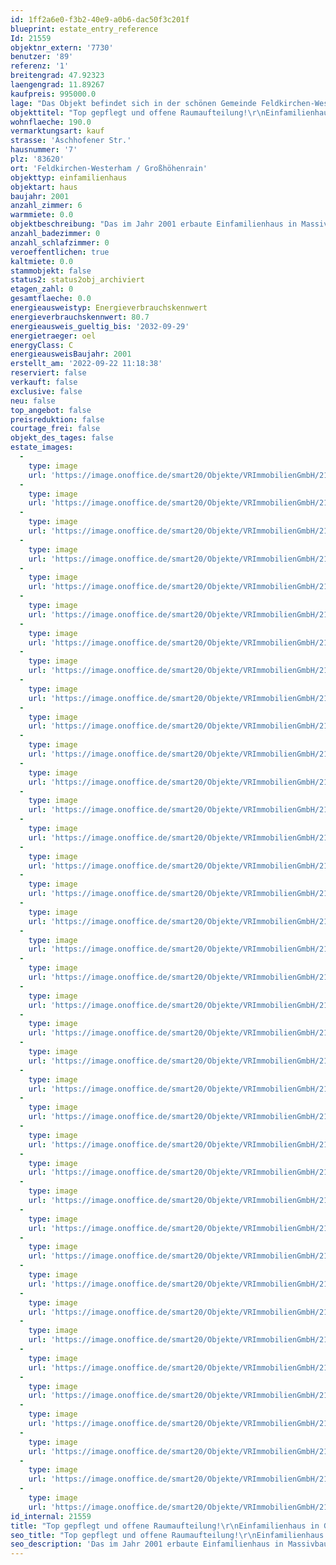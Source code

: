 ```yaml
---
id: 1ff2a6e0-f3b2-40e9-a0b6-dac50f3c201f
blueprint: estate_entry_reference
Id: 21559
objektnr_extern: '7730'
benutzer: '89'
referenz: '1'
breitengrad: 47.92323
laengengrad: 11.89267
kaufpreis: 995000.0
lage: "Das Objekt befindet sich in der schönen Gemeinde Feldkirchen-Westerham im Ortsteil Großhöhenrain.\r\nIm Ort ansässig sind ein Kindergarten, eine Grundschule, eine Bäckerei mit Bistro und zwei Kramerläden; alles in nur wenigen Minuten zu Fuß erreichbar. Schulen, Ärzte und Geschäfte des täglichen Bedarfs sind in den nächsten großen Orten Feldkirchen-Westerham sowie Bruckmühl zu finden und in unter 10 Fahrminuten zu erreichen. Insgesmamt drei Gaststätten mit urigen Biergärten finden Sie in unmittelbarer Umgebung. Zahlreiche Wander- und Radwege laden zudem zu ausgedehnten Spaziergängen und Fahrradtouren ein. Auch ein abwechslungsreiches Vereinsleben ist am Ort vorhanden."
objekttitel: "Top gepflegt und offene Raumaufteilung!\r\nEinfamilienhaus in Großhöhenrain"
wohnflaeche: 190.0
vermarktungsart: kauf
strasse: 'Aschhofener Str.'
hausnummer: '7'
plz: '83620'
ort: 'Feldkirchen-Westerham / Großhöhenrain'
objekttyp: einfamilienhaus
objektart: haus
baujahr: 2001
anzahl_zimmer: 6
warmmiete: 0.0
objektbeschreibung: "Das im Jahr 2001 erbaute Einfamilienhaus in Massivbauweise (Obergeschoss Holzblockbauweise) ist sehr gepflegt und befindet sich in einer sonnigen Lage von Großhöhenrain. Das Grundstück mit einem schön angelegten Garten erstreckt sich über eine Gesamtfläche von ca. 833m². Die Einfahrt sowie Terrassenflächen sind mit Natursteinen sehr schön gepflastert.\r\n\r\nDen Mittelpunkt des Hauses bildet im Erdgeschoss der großzügige Wohn- und Essbereich mit einem harmonisch gestalteten Grundofen (mit Wassertasche). Durch den angrenzenden Erker und die großen Fensterfronten gelangt viel natürliches Licht in die Räume. Die Einbauküche mit Granitarbeitsplatte ist bereits im Kaufpreis inbegriffen. Im Erdgeschoss runden eine Speisekammer und ein Gäste-WC die gelungene Raumaufteilung ab. Die große einladende Terrasse (Ausrichtung Süden) ist vom Wohnzimmer aus begehbar. \r\n\r\nIm Obergeschoss (Holzblockbauweise) erwartet Sie neben der Galerie ein geräumiger Bereich der z. B. als Arbeitszimmer/Homeoffice genutzt werden kann. Hier kann eine zusätzliche Trennwand eingezogen werden, um dadurch ein weiteres Kinderzimmer zu erhalten. Ein Schlafzimmer, das Kinderzimmer und das Badezimmer mit großer Badewanne sowie Dusche lassen zudem keine Wünsche offen. \r\n\r\nDas Haus inkl. Garage ist voll unterkellert. Ein großer Hobbyraum mit rund 32m² erhält durch einen Lichtgraben ausreichend Tageslicht und kann flexibel genutzt werden. Es ist ein Wasseranschluss vorhanden z. B. für die Installation einer Dusche in Kombination mit einer Sauna. Selbstverständlich sind auch ein Lagerraum sowie ein Wasch- und Trocknungsraum vorhanden.\r\n\r\n\r\n\r\nDes weiteren befinden sich im Untergeschoss Räumlichkeiten die sich in einen großen Wohn- /Essbereich mit Holzofen und Einbauküche, einem Schlafzimmer, Badezimmer sowie Abstellraum aufteilen. Aufgrund der Hanglage sind im Wohn- / Essbereich normale Fenster und ausreichend Tageslicht vorhanden. Der Zugang erfolgt über eine Außentreppe sowie dem Treppenhaus. Um hier die offizielle Widmung einer Einliegerwohnung zu erhalten benötigen Sie nur den formellen Antrag bei der Gemeinde Feldkirchen-Westerham - gerne sind wir hier behilflich.\r\n\r\nIm Außenbereich gibt es eine Doppelgarage. Zusätzlich können vor und neben der Garage insgesamt 3 Fahrzeuge geparkt werden. Im Garten erwartet Sie ein gemütlicher Freisitz und ein überdachter Steinbackofen - ideal für Sommerabende oder für Hobbybäcker.\r\n\r\nDieses Einfamilienhaus überzeugt durch seine sehr offene Raumgestaltung, ein gutes Raumklima und die Verwendung von natürlichen Baustoffen innen wie außen. Bei dem Objekt stehen kleinere Schönheitsreparaturen an (z.B.: Malerarbeiten innen, Tausch der Küchenfronten).\r\n\r\nBeziehbarkeit: Bereits freigestellt und beziehbar - Nach Absprache mit den Eigentümern können auch noch Möbelstücke bei Interesse abgelöst/übernommen werden.\r\n\r\nGerne bringen wir Ihnen die weiteren Highlights dieses ansprechenden Anwesens persönlich näher und freuen uns auf Ihre Anfrage."
anzahl_badezimmer: 0
anzahl_schlafzimmer: 0
veroeffentlichen: true
kaltmiete: 0.0
stammobjekt: false
status2: status2obj_archiviert
etagen_zahl: 0
gesamtflaeche: 0.0
energieausweistyp: Energieverbrauchskennwert
energieverbrauchskennwert: 80.7
energieausweis_gueltig_bis: '2032-09-29'
energietraeger: oel
energyClass: C
energieausweisBaujahr: 2001
erstellt_am: '2022-09-22 11:18:38'
reserviert: false
verkauft: false
exclusive: false
neu: false
top_angebot: false
preisreduktion: false
courtage_frei: false
objekt_des_tages: false
estate_images:
  -
    type: image
    url: 'https://image.onoffice.de/smart20/Objekte/VRImmobilienGmbH/21559/f152b532-29bd-439e-803c-9afa07480189.jpg'
  -
    type: image
    url: 'https://image.onoffice.de/smart20/Objekte/VRImmobilienGmbH/21559/2dbc03ae-1364-4f71-a197-ada4c83ee906.jpg'
  -
    type: image
    url: 'https://image.onoffice.de/smart20/Objekte/VRImmobilienGmbH/21559/018f6d08-12f8-4b2e-a1e9-dd52be05986a.jpg'
  -
    type: image
    url: 'https://image.onoffice.de/smart20/Objekte/VRImmobilienGmbH/21559/80cf1196-d4c1-47ac-ad85-a03ec62fdd63.jpg'
  -
    type: image
    url: 'https://image.onoffice.de/smart20/Objekte/VRImmobilienGmbH/21559/3b5ed067-aee3-44c0-a85f-5be901ff548b.jpg'
  -
    type: image
    url: 'https://image.onoffice.de/smart20/Objekte/VRImmobilienGmbH/21559/39cd0dea-3019-4b76-89a7-25eee4264753.jpg'
  -
    type: image
    url: 'https://image.onoffice.de/smart20/Objekte/VRImmobilienGmbH/21559/cce48c1f-9ab4-4580-8ef7-7a52654b2bf1.jpg'
  -
    type: image
    url: 'https://image.onoffice.de/smart20/Objekte/VRImmobilienGmbH/21559/f41ec400-b06c-4239-856c-d487853e164b.jpg'
  -
    type: image
    url: 'https://image.onoffice.de/smart20/Objekte/VRImmobilienGmbH/21559/268b42cb-e6aa-4595-a9a7-5d562c00f625.jpg'
  -
    type: image
    url: 'https://image.onoffice.de/smart20/Objekte/VRImmobilienGmbH/21559/649f5561-1613-4976-89f6-8b9a88c66a2f.jpg'
  -
    type: image
    url: 'https://image.onoffice.de/smart20/Objekte/VRImmobilienGmbH/21559/adf822df-66fb-4e77-87e0-f8601b337940.jpg'
  -
    type: image
    url: 'https://image.onoffice.de/smart20/Objekte/VRImmobilienGmbH/21559/bb19497e-8d93-45db-b9c4-36f239f6cd9f.jpg'
  -
    type: image
    url: 'https://image.onoffice.de/smart20/Objekte/VRImmobilienGmbH/21559/337999fc-c23a-468f-be10-1edb894f229b.jpg'
  -
    type: image
    url: 'https://image.onoffice.de/smart20/Objekte/VRImmobilienGmbH/21559/38254137-830e-4d5a-8a24-76cb413d50d4.jpg'
  -
    type: image
    url: 'https://image.onoffice.de/smart20/Objekte/VRImmobilienGmbH/21559/0dd15c86-af59-4796-acde-e5ebe019b47b.jpg'
  -
    type: image
    url: 'https://image.onoffice.de/smart20/Objekte/VRImmobilienGmbH/21559/2235b5a1-93b1-48d0-b124-7bcbf7e11157.jpg'
  -
    type: image
    url: 'https://image.onoffice.de/smart20/Objekte/VRImmobilienGmbH/21559/576d5ddf-3ca0-41b9-b230-fcbbb51fd66b.jpg'
  -
    type: image
    url: 'https://image.onoffice.de/smart20/Objekte/VRImmobilienGmbH/21559/b092ba36-96b0-47c9-a38c-452082fe95f4.jpg'
  -
    type: image
    url: 'https://image.onoffice.de/smart20/Objekte/VRImmobilienGmbH/21559/d50bd63f-1e33-480e-a577-7e4afdde04da.jpg'
  -
    type: image
    url: 'https://image.onoffice.de/smart20/Objekte/VRImmobilienGmbH/21559/977f67a6-6444-4f31-9aa0-953f18878b7c.jpg'
  -
    type: image
    url: 'https://image.onoffice.de/smart20/Objekte/VRImmobilienGmbH/21559/cb86e80e-fbf4-4671-a5cb-1c2ef12ff45d.jpg'
  -
    type: image
    url: 'https://image.onoffice.de/smart20/Objekte/VRImmobilienGmbH/21559/94ca31c8-ec20-4972-9608-9fc16e696a84.jpg'
  -
    type: image
    url: 'https://image.onoffice.de/smart20/Objekte/VRImmobilienGmbH/21559/6965e426-0614-4a73-a42b-411568f89b71.jpg'
  -
    type: image
    url: 'https://image.onoffice.de/smart20/Objekte/VRImmobilienGmbH/21559/5746ca18-6eec-4d78-971a-57cfe7743027.jpg'
  -
    type: image
    url: 'https://image.onoffice.de/smart20/Objekte/VRImmobilienGmbH/21559/c61f2240-d9f6-4a96-a5f3-ce5442bf049c.jpg'
  -
    type: image
    url: 'https://image.onoffice.de/smart20/Objekte/VRImmobilienGmbH/21559/7ee3416f-2e60-4602-9156-4df92e6d4fa4.jpg'
  -
    type: image
    url: 'https://image.onoffice.de/smart20/Objekte/VRImmobilienGmbH/21559/cd185d74-c5e7-4d93-b898-f7e695db930d.jpg'
  -
    type: image
    url: 'https://image.onoffice.de/smart20/Objekte/VRImmobilienGmbH/21559/9640c8bd-40be-4970-825b-ba2e3868ae5e.jpg'
  -
    type: image
    url: 'https://image.onoffice.de/smart20/Objekte/VRImmobilienGmbH/21559/0a5a36df-f4e7-47b4-9b47-175977563264.jpg'
  -
    type: image
    url: 'https://image.onoffice.de/smart20/Objekte/VRImmobilienGmbH/21559/4fbb1cff-14df-41e7-a054-63f4ce804dc4.jpg'
  -
    type: image
    url: 'https://image.onoffice.de/smart20/Objekte/VRImmobilienGmbH/21559/711b2e84-d0eb-4add-8c12-1d46898e8e38.jpg'
  -
    type: image
    url: 'https://image.onoffice.de/smart20/Objekte/VRImmobilienGmbH/21559/4863dc23-2586-467d-8277-931922c7fe77.jpg'
  -
    type: image
    url: 'https://image.onoffice.de/smart20/Objekte/VRImmobilienGmbH/21559/cf019c35-a0fc-4249-a88e-3140342ef1ae.jpg'
  -
    type: image
    url: 'https://image.onoffice.de/smart20/Objekte/VRImmobilienGmbH/21559/5e51cd4b-cc59-48eb-ade1-845e47c70bc3.jpg'
  -
    type: image
    url: 'https://image.onoffice.de/smart20/Objekte/VRImmobilienGmbH/21559/3a837dfb-7c18-4ae3-8557-983e947d863e.jpg'
  -
    type: image
    url: 'https://image.onoffice.de/smart20/Objekte/VRImmobilienGmbH/21559/ea4b8c68-c909-445b-b56c-237dcf6c4d3f.jpg'
  -
    type: image
    url: 'https://image.onoffice.de/smart20/Objekte/VRImmobilienGmbH/21559/fc42c421-470b-40eb-8e7c-db459224aabb.jpg'
  -
    type: image
    url: 'https://image.onoffice.de/smart20/Objekte/VRImmobilienGmbH/21559/75b4ff58-d8b3-4bdd-9a80-0b61ac251c44.jpg'
id_internal: 21559
title: "Top gepflegt und offene Raumaufteilung!\r\nEinfamilienhaus in Großhöhenrain"
seo_title: "Top gepflegt und offene Raumaufteilung!\r\nEinfamilienhaus in Großhöhenrain"
seo_description: 'Das im Jahr 2001 erbaute Einfamilienhaus in Massivbauweise (Obergeschoss Holzblockbauweise) ist sehr gepflegt und befindet sich in einer sonnigen Lage von Groß'
---
```


